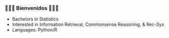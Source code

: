 ### 👋👋👋 Bienvenidos 👋👋👋

- Bachelors in Statistics
- Interested in Information Retrieval, Commonsense Reasoning, & Rec-Sys
- Languages: Python/R


<!--
**nlee-208/nlee-208** is a ✨ _special_ ✨ repository because its `README.md` (this file) appears on your GitHub profile.

Here are some ideas to get you started:

- 🔭 I’m currently working on ...
- 🌱 I’m currently learning ...
- 👯 I’m looking to collaborate on ...
- 🤔 I’m looking for help with ...
- 💬 Ask me about ...
- 📫 How to reach me: ...
- 😄 Pronouns: ...
- ⚡ Fun fact: ...
-->
